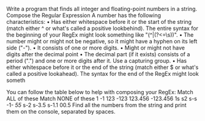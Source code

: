 Write a program that finds all integer and floating-point numbers in a string.
Compose the Regular Expression
A number has the following characteristics:
•	Has either whitespace before it or the start of the string (match either ^ or what's called a positive lookbehind). The entire syntax for the beginning of your RegEx might look something like "(^|(?<=\s))".
•	The number might or might not be negative, so it might have a hyphen on its left side ("-").
•	It consists of one or more digits.
•	Might or might not have digits after the decimal point
•	The decimal part (if it exists) consists of a period (".") and one or more digits after it. Use a capturing group.
•	Has either whitespace before it or the end of the string (match either $ or what's called a positive lookahead). The syntax for the end of the RegEx might look someth

You can follow the table below to help with composing your RegEx:
Match ALL of these	Match NONE of these
1 -1 123 -123 123.456 -123.456	1s s2 s-s -1- _55_ s-2 s-3.5 s-1.1 00.5
Find all the numbers from the string and print them on the console, separated by spaces.
